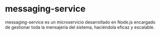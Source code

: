 # messaging-service
messaging-service es un microservicio desarrollado en Node.js encargado de gestionar toda la mensajería del sistema, haciéndola eficaz y escalable.
